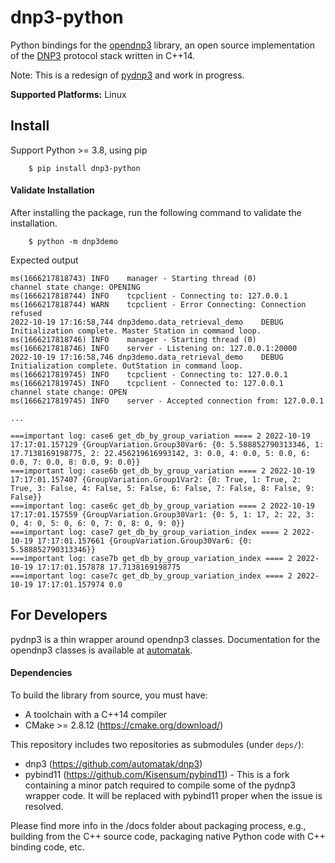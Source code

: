 # dnp3-python
Python bindings for the [opendnp3](https://github.com/automatak/dnp3) library,  an open source
implementation of the [DNP3](http://ww.dnp.org) protocol stack written in C++14.

Note:  This is a redesign of [pydnp3](https://github.com/ChargePoint/pydnp3) and work in progress.  


**Supported Platforms:** Linux

## Install
Support Python >= 3.8, using pip
```
    $ pip install dnp3-python
```
#### Validate Installation
After installing the package, run the following command to validate the installation.
```
    $ python -m dnp3demo
```
Expected output
```
ms(1666217818743) INFO    manager - Starting thread (0)
channel state change: OPENING
ms(1666217818744) INFO    tcpclient - Connecting to: 127.0.0.1
ms(1666217818744) WARN    tcpclient - Error Connecting: Connection refused
2022-10-19 17:16:58,744 dnp3demo.data_retrieval_demo    DEBUG   Initialization complete. Master Station in command loop.
ms(1666217818746) INFO    manager - Starting thread (0)
ms(1666217818746) INFO    server - Listening on: 127.0.0.1:20000
2022-10-19 17:16:58,746 dnp3demo.data_retrieval_demo    DEBUG   Initialization complete. OutStation in command loop.
ms(1666217819745) INFO    tcpclient - Connecting to: 127.0.0.1
ms(1666217819745) INFO    tcpclient - Connected to: 127.0.0.1
channel state change: OPEN
ms(1666217819745) INFO    server - Accepted connection from: 127.0.0.1

...

===important log: case6 get_db_by_group_variation ==== 2 2022-10-19 17:17:01.157129 {GroupVariation.Group30Var6: {0: 5.588852790313346, 1: 17.7138169198775, 2: 22.456219616993142, 3: 0.0, 4: 0.0, 5: 0.0, 6: 0.0, 7: 0.0, 8: 0.0, 9: 0.0}}
===important log: case6b get_db_by_group_variation ==== 2 2022-10-19 17:17:01.157407 {GroupVariation.Group1Var2: {0: True, 1: True, 2: True, 3: False, 4: False, 5: False, 6: False, 7: False, 8: False, 9: False}}
===important log: case6c get_db_by_group_variation ==== 2 2022-10-19 17:17:01.157559 {GroupVariation.Group30Var1: {0: 5, 1: 17, 2: 22, 3: 0, 4: 0, 5: 0, 6: 0, 7: 0, 8: 0, 9: 0}}
===important log: case7 get_db_by_group_variation_index ==== 2 2022-10-19 17:17:01.157661 {GroupVariation.Group30Var6: {0: 5.588852790313346}}
===important log: case7b get_db_by_group_variation_index ==== 2 2022-10-19 17:17:01.157878 17.7138169198775
===important log: case7c get_db_by_group_variation_index ==== 2 2022-10-19 17:17:01.157974 0.0

```


## For Developers

pydnp3 is a thin wrapper around opendnp3 classes. Documentation for the opendnp3
classes is available at [automatak](https://www.automatak.com/opendnp3/#documentation).

#### Dependencies
To build the library from source, you must have:

* A toolchain with a C++14 compiler
* CMake >= 2.8.12 (https://cmake.org/download/)

This repository includes two repositories as submodules (under `deps/`):

* dnp3 (https://github.com/automatak/dnp3)
* pybind11 (https://github.com/Kisensum/pybind11) - This is a fork containing a minor patch
required to compile some of the pydnp3 wrapper code. It will be replaced with pybind11 proper
when the issue is resolved.

Please find more info in the /docs folder about packaging process, e.g., building from the C++ source code, 
packaging native Python code with C++ binding code, etc.

